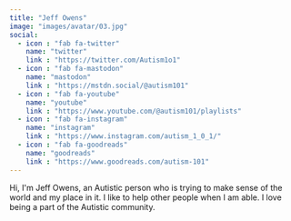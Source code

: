 ```yaml
---
title: "Jeff Owens"
image: "images/avatar/03.jpg"
social:
  - icon : "fab fa-twitter"
    name: "twitter"
    link : "https://twitter.com/Autism1o1"
  - icon : "fab fa-mastodon"
    name: "mastodon"
    link : "https://mstdn.social/@autism101"
  - icon : "fab fa-youtube"
    name: "youtube"
    link : "https://www.youtube.com/@autism101/playlists"
  - icon : "fab fa-instagram"
    name: "instagram"
    link : "https://www.instagram.com/autism_1_0_1/"
  - icon : "fab fa-goodreads"
    name: "goodreads"
    link : "https://www.goodreads.com/autism-101"
---
```


Hi, I'm Jeff Owens, an Autistic person who is trying to make sense of the world and my place in it. I like to help other people when I am able. I love being a part of the Autistic community.  